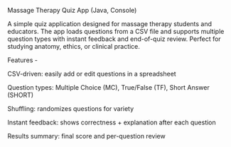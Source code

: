 Massage Therapy Quiz App (Java, Console)

A simple quiz application designed for massage therapy students and educators. The app loads questions from a CSV file and supports multiple question types with instant feedback and end-of-quiz review. Perfect for studying anatomy, ethics, or clinical practice.

Features - 

  CSV-driven: easily add or edit questions in a spreadsheet
  
  Question types: Multiple Choice (MC), True/False (TF), Short Answer (SHORT)
  
  Shuffling: randomizes questions for variety
  
  Instant feedback: shows correctness + explanation after each question
  
  Results summary: final score and per-question review
  
